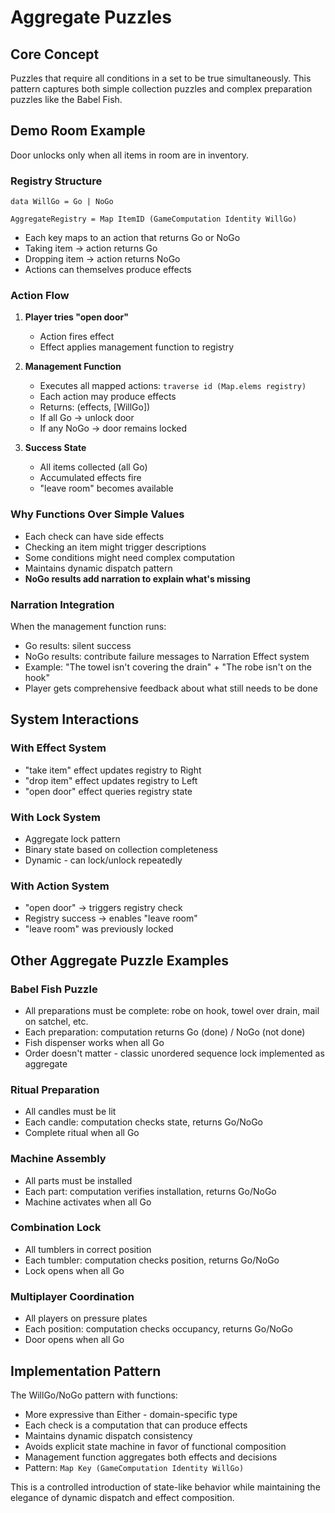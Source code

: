 # Aggregate Puzzles

## Core Concept
Puzzles that require all conditions in a set to be true simultaneously. This pattern captures both simple collection puzzles and complex preparation puzzles like the Babel Fish.

## Demo Room Example
Door unlocks only when all items in room are in inventory.

### Registry Structure
```
data WillGo = Go | NoGo

AggregateRegistry = Map ItemID (GameComputation Identity WillGo)
```
- Each key maps to an action that returns Go or NoGo
- Taking item → action returns Go
- Dropping item → action returns NoGo
- Actions can themselves produce effects

### Action Flow

1. **Player tries "open door"**
   - Action fires effect
   - Effect applies management function to registry

2. **Management Function**
   - Executes all mapped actions: `traverse id (Map.elems registry)`
   - Each action may produce effects
   - Returns: (effects, [WillGo])
   - If all Go → unlock door
   - If any NoGo → door remains locked

3. **Success State**
   - All items collected (all Go)
   - Accumulated effects fire
   - "leave room" becomes available

### Why Functions Over Simple Values
- Each check can have side effects
- Checking an item might trigger descriptions
- Some conditions might need complex computation
- Maintains dynamic dispatch pattern
- **NoGo results add narration to explain what's missing**

### Narration Integration
When the management function runs:
- Go results: silent success
- NoGo results: contribute failure messages to Narration Effect system
- Example: "The towel isn't covering the drain" + "The robe isn't on the hook"
- Player gets comprehensive feedback about what still needs to be done

## System Interactions

### With Effect System
- "take item" effect updates registry to Right
- "drop item" effect updates registry to Left
- "open door" effect queries registry state

### With Lock System
- Aggregate lock pattern
- Binary state based on collection completeness
- Dynamic - can lock/unlock repeatedly

### With Action System
- "open door" → triggers registry check
- Registry success → enables "leave room"
- "leave room" was previously locked

## Other Aggregate Puzzle Examples

### Babel Fish Puzzle
- All preparations must be complete: robe on hook, towel over drain, mail on satchel, etc.
- Each preparation: computation returns Go (done) / NoGo (not done)
- Fish dispenser works when all Go
- Order doesn't matter - classic unordered sequence lock implemented as aggregate

### Ritual Preparation
- All candles must be lit
- Each candle: computation checks state, returns Go/NoGo
- Complete ritual when all Go

### Machine Assembly
- All parts must be installed  
- Each part: computation verifies installation, returns Go/NoGo
- Machine activates when all Go

### Combination Lock
- All tumblers in correct position
- Each tumbler: computation checks position, returns Go/NoGo
- Lock opens when all Go

### Multiplayer Coordination
- All players on pressure plates
- Each position: computation checks occupancy, returns Go/NoGo
- Door opens when all Go

## Implementation Pattern
The WillGo/NoGo pattern with functions:
- More expressive than Either - domain-specific type
- Each check is a computation that can produce effects
- Maintains dynamic dispatch consistency
- Avoids explicit state machine in favor of functional composition
- Management function aggregates both effects and decisions
- Pattern: `Map Key (GameComputation Identity WillGo)`

This is a controlled introduction of state-like behavior while maintaining the elegance of dynamic dispatch and effect composition.